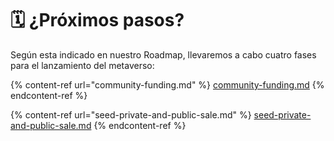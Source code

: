 # 🗓 ¿Próximos pasos?

Según esta indicado en nuestro Roadmap, llevaremos a cabo cuatro fases para el lanzamiento del metaverso:

{% content-ref url="community-funding.md" %}
[community-funding.md](community-funding.md)
{% endcontent-ref %}

{% content-ref url="seed-private-and-public-sale.md" %}
[seed-private-and-public-sale.md](seed-private-and-public-sale.md)
{% endcontent-ref %}
